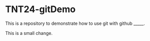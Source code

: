 # TNT24-gitDemo
This is a repository to demonstrate how to use git with github _____.


This is a small change.
